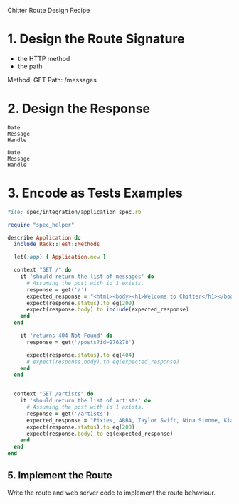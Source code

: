 Chitter Route Design Recipe

# 1. Design the Route Signature

  * the HTTP method
  * the path

  Method: GET
  Path: /messages

# 2. Design the Response

```
Date
Message
Handle

Date
Message
Handle
```

# 3. Encode as Tests Examples

```ruby
file: spec/integration/application_spec.rb

require "spec_helper"

describe Application do
  include Rack::Test::Methods

  let(:app) { Application.new }

  context "GET /" do
    it 'should return the list of messages' do
      # Assuming the post with id 1 exists.
      response = get('/')
      expected_response = "<html><body><h1>Welcome to Chitter</h1></body></html>"
      expect(response.status).to eq(200)
      expect(response.body).to include(expected_response)
    end
  end

    it 'returns 404 Not Found' do
      response = get('/posts?id=276278')

      expect(response.status).to eq(404)
      # expect(response.body).to eq(expected_response)
    end
  end


  context "GET /artists" do
    it 'should return the list of artists' do
      # Assuming the post with id 1 exists.
      response = get('/artists')
      expected_response = "Pixies, ABBA, Taylor Swift, Nina Simone, Kiasmos"
      expect(response.status).to eq(200)
      expect(response.body).to eq(expected_response)
    end
  end
end
```

## 5. Implement the Route

Write the route and web server code to implement the route behaviour.
